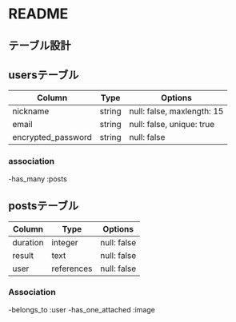 # README

## テーブル設計

## usersテーブル

|Column            |Type  |Options                   |
|------------------|------|--------------------------|
|nickname          |string|null: false, maxlength: 15|
|email             |string|null: false, unique: true |
|encrypted_password|string|null: false               |

### association

-has_many :posts


## postsテーブル

|Column  |Type      |Options    |
|--------|----------|-----------|
|duration|integer   |null: false|
|result  |text      |null: false|
|user    |references|null: false|

### Association

-belongs_to :user
-has_one_attached :image
